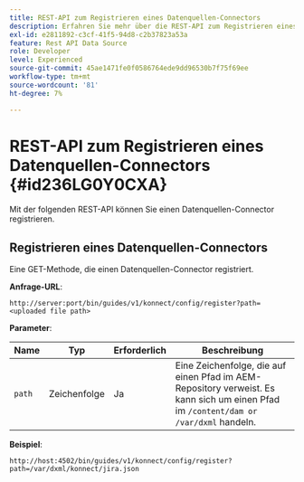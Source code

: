 ```yaml
---
title: REST-API zum Registrieren eines Datenquellen-Connectors
description: Erfahren Sie mehr über die REST-API zum Registrieren eines Datenquellen-Connectors
exl-id: e2811892-c3cf-41f5-94d8-c2b37823a53a
feature: Rest API Data Source
role: Developer
level: Experienced
source-git-commit: 45ae1471fe0f0586764ede9dd96530b7f75f69ee
workflow-type: tm+mt
source-wordcount: '81'
ht-degree: 7%

---
```


# REST-API zum Registrieren eines Datenquellen-Connectors {#id236LG0Y0CXA}

Mit der folgenden REST-API können Sie einen Datenquellen-Connector registrieren.

## Registrieren eines Datenquellen-Connectors

Eine GET-Methode, die einen Datenquellen-Connector registriert.

**Anfrage-URL**:

`http://server:port/bin/guides/v1/konnect/config/register?path=<uploaded file path>`

**Parameter**:

| Name | Typ | Erforderlich | Beschreibung |
|----|----|--------|-----------|
| `path` | Zeichenfolge | Ja | Eine Zeichenfolge, die auf einen Pfad im AEM-Repository verweist. Es kann sich um einen Pfad im `/content/dam or /var/dxml` handeln. |

**Beispiel**:

`http://host:4502/bin/guides/v1/konnect/config/register?path=/var/dxml/konnect/jira.json`

